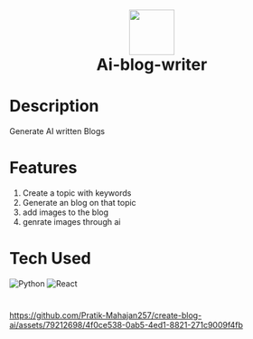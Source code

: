 <div align="center">
      <h1> <img src="https://i.postimg.cc/sf82nyZS/favicon12.png" width="80px"><br/>Ai-blog-writer</h1>
     </div>

# Description

Generate AI written Blogs

# Features

1. Create a topic with keywords
2. Generate an blog on that topic
3. add images to the blog
4. genrate images through ai

# Tech Used

![Python](https://img.shields.io/badge/python-3670A0?style=for-the-badge&logo=python&logoColor=ffdd54) ![React](https://img.shields.io/badge/react-%2320232a.svg?style=for-the-badge&logo=react&logoColor=%2361DAFB)

#

https://github.com/Pratik-Mahajan257/create-blog-ai/assets/79212698/4f0ce538-0ab5-4ed1-8821-271c9009f4fb
